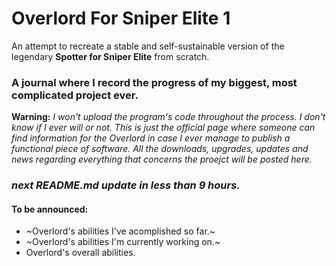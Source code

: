 # Overlord For Sniper Elite 1
An attempt to recreate a stable and self-sustainable version of the legendary **Spotter for Sniper Elite** from scratch.

### A journal where I record the progress of my biggest, most complicated project ever.

**Warning:** *I won't upload the program's code throughout the process. I don't know if I ever will or not. This is just the official page where someone can find information for the Overlord in case I ever manage to publish a functional piece of software. All the downloads, upgrades, updates and news regarding everything that concerns the proejct will be posted here.*

### ***next README.md update in less than 9 hours.***
#### To be announced:

- ~Overlord's abilities I've acomplished so far.~
- ~Overlord's abilities I'm currently working on.~
- Overlord's overall abilities.

